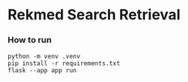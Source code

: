 # Rekmed Search Retrieval

### How to run
```
python -m venv .venv
pip install -r requirements.txt
flask --app app run  
```
